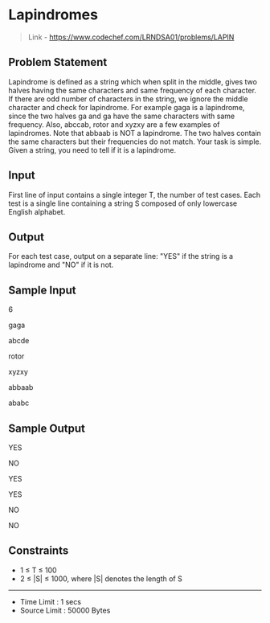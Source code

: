 # Lapindromes
> Link - https://www.codechef.com/LRNDSA01/problems/LAPIN


## Problem Statement
Lapindrome is defined as a string which when split in the middle, gives two halves having the same characters and same frequency of each character. If there are odd number of characters in the string, we ignore the middle character and check for lapindrome. For example gaga is a lapindrome, since the two halves ga and ga have the same characters with same frequency. Also, abccab, rotor and xyzxy are a few examples of lapindromes. Note that abbaab is NOT a lapindrome. The two halves contain the same characters but their frequencies do not match.
Your task is simple. Given a string, you need to tell if it is a lapindrome.


## Input
First line of input contains a single integer T, the number of test cases.
Each test is a single line containing a string S composed of only lowercase English alphabet.
## Output
For each test case, output on a separate line: "YES" if the string is a lapindrome and "NO" if it is not.

## Sample Input
6

gaga

abcde

rotor

xyzxy

abbaab

ababc

## Sample Output

YES

NO

YES

YES

NO

NO

## Constraints

* 1 ≤ T ≤ 100
* 2 ≤ |S| ≤ 1000, where |S| denotes the length of S

---

* Time Limit : 1 secs
* Source Limit : 50000 Bytes
